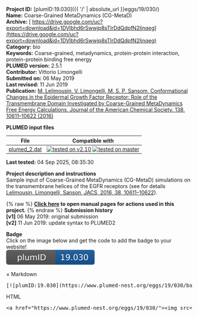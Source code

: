 **Project ID:** [plumID:19.030]({{ '/' | absolute_url }}eggs/19/030/)  
**Name:**  Coarse-Grained MetaDynamics (CG-MetaD)  
**Archive:** [ https://drive.google.com/uc?export=download&id=1DVlbhd6rSwwjp8sTlrDdQdpfN2ljnqeg](https://drive.google.com/uc?export=download&id=1DVlbhd6rSwwjp8sTlrDdQdpfN2ljnqeg)  
**Category:**  bio  
**Keywords:**  Coarse-grained, metadynamics, protein-protein interaction, protein-protein binding free energy  
**PLUMED version:**  2.5.1  
**Contributor:**  Vittorio Limongelli  
**Submitted on:** 06 May 2019  
**Last revised:** 11 Jun 2019  
**Publication:** [M. Lelimousin, V. Limongelli, M. S. P. Sansom, Conformational Changes in the Epidermal Growth Factor Receptor: Role of the Transmembrane Domain Investigated by Coarse-Grained MetaDynamics Free Energy Calculations. Journal of the American Chemical Society. 138, 10611–10622 (2016)](http://dx.doi.org/10.1021/jacs.6b05602)  
  
**PLUMED input files**  
  
| File     | Compatible with |  
|:--------:|:--------:|  
| [plumed_2.dat](./data/plumed_2.dat.md) |  [![tested on v2.10](https://img.shields.io/badge/v2.10-passing-green.svg)](data/plumed_2.dat.plumed.stderr) [![tested on master](https://img.shields.io/badge/master-passing-green.svg)](data/plumed_2.dat.plumed_master.stderr) |  
  
**Last tested:**  04 Sep 2025, 08:35:30
  
**Project description and instructions**  
Sample input of Coarse-Grained MetaDynamics (CG-MetaD) simulations on the transmembrane helices of the EGFR receptors (see for details [Lelimousin, Limongelli, Sanson, JACS, 2016, 38, 10611–10622](https://pubs.acs.org/doi/10.1021/jacs.6b05602)).

  
{% raw %}
<b><a href="https://www.plumed.org/doc-master/user-doc/html/actionlist/?actions=UPPER_WALLS,COM,LOWER_WALLS,DISTANCE,PRINT,METAD,WHOLEMOLECULES" target="_blank">Click here</a> to open manual pages for actions used in this project.</b>
{% endraw %}
**Submission history**  
**[v1]** 06 May 2019: original submission  
**[v2]** 11 Jun 2019: update syntax to PLUMED2  
  
**Badge**  
Click on the image below and get the code to add the badge to your website!  
<img src="./badge.svg" alt="plumeDnest:19.030" id="myBtn" class="badge">
<div id="myModal" class="modal">
  <div class="modal-content">
    <span class="close">&times;</span>
    Markdown<pre>[![plumID:19.030](https://www.plumed-nest.org/eggs/19/030/badge.svg)](https://www.plumed-nest.org/eggs/19/030/)</pre>
    HTML<pre>&lt;a href="https://www.plumed-nest.org/eggs/19/030/"&gt;&lt;img src="https://www.plumed-nest.org/eggs/19/030/badge.svg" alt="plumID:19.030"&gt;&lt;/a&gt;</pre>
  </div>
</div>
